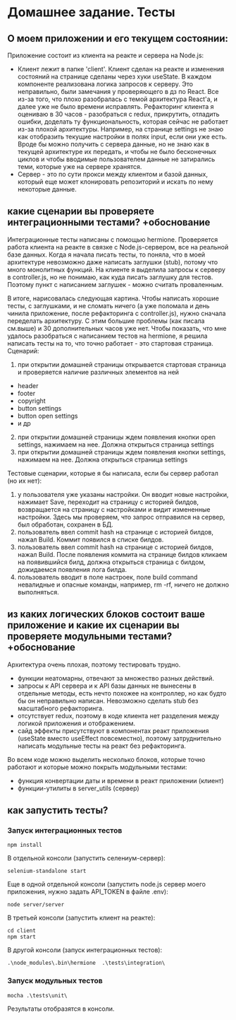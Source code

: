 # Домашнее задание. Тесты

## О моем приложении и его текущем состоянии:
Приложение состоит из клиента на реакте и сервера на Node.js:
- Клиент лежит в папке 'client'. Клиент сделан на реакте и изменения состояний на странице сделаны через хуки useState. В каждом компоненте реализована логика запросов к серверу. Это неправильно, были замечания у проверяющего в дз по React. Все из-за того, что плохо разобралась с темой архитектура React'а, и далее уже не было времени исправлять. Рефакторинг клиента я оцениваю в 30 часов - разобраться с redux, прикрутить, отладить ошибки, доделать ту функциональность, которая сейчас не работает из-за плохой архитектуры. 
Например, на странице settings не знаю как отобразить текущие настройки в полях input, если они уже есть. Вроде бы можно получить с сервера данные, но не знаю как в текущей архитектуре их передать, и чтобы не было бесконечных циклов и чтобы вводимые пользователем данные не затирались теми, которые уже на сервере хранятся.
- Сервер - это по сути прокси между клиентом и базой данных, который еще может клонировать репозиторий и искать по нему некоторые данные. 

## какие сценарии вы проверяете интеграционными тестами? +обоснование
Интеграционные тесты написаны с помощью hermione. Проверяется работа клиента на реакте в связке с Node.js-сервером, все на реальной базе данных. 
Когда я начала писать тесты, то поняла, что в моей архитектуре невозможно даже написать заглушки (stub), потому что много монолитных функций. На клиенте я выделила запросы к серверу в controller.js, но не понимаю, как куда писать заглушку для тестов. Поэтому пункт с написанием заглушек - можно считать проваленным.

В итоге, нарисовалась следующая картина. Чтобы написать хорошие тесты, с заглушками, и не сломать ничего (а уже поломала и день чинила приложение, после рефакторинга с controller.js), нужно сначала переделать архитектуру. С этим большие проблемы (как писала см.выше) и 30 дополнительных часов уже нет. 
Чтобы показать, что мне удалось разобраться с написанием тестов на hermione, я решила написать тесты на то, что точно работает - это стартовая страница.
Сценарий:
1) при открытии домашней страницы открывается стартовая страница и проверяется наличие различных элементов на ней
- header
- footer
- copyright
- button settings
- button open settings
- и др
2) при открытии домашней страницы ждем появления кнопки open settings, нажимаем на нее. Должна открыться страница settings
3) при открытии домашней страницы ждем появления кнопки settings, нажимаем на нее. Должна открыться страница settings

Тестовые сценарии, которые я бы написала, если бы сервер работал (но их нет):
1) у пользователя уже указаны настройки. Он вводит новые настройки, нажимает Save, переходит на страницу с историей билдов, возвращается на страницу c настройками и видит измененные настройки. Здесь мы проверяем, что запрос отправился на сервер, был обработан, сохранен в БД.
2) пользователь ввел commit hash на странице с историей билдов, нажал Build. Коммит появился в списке билдов.
3) пользователь ввел commit hash на странице с историей билдов, нажал Build. После появления коммита на странице билдов кликаем на появившийся билд, должна открыться страница с билдом, дожидаемся появления лога билда.
4) пользователь вводит в поле настроек, поле build command невалидные и опасные команды, например, rm -rf, ничего не должно выполняться. 



## из каких логических блоков состоит ваше приложение и какие их сценарии вы проверяете модульными тестами? +обоснование
Архитектура очень плохая, поэтому тестировать трудно. 
- функции неатомарны, отвечают за множество разных действий. 
- запросы к API сервера и к API базы данных не вынесены в отдельные методы, есть нечто похожее на контроллер, но как будто бы он неправильно написан. Невозможно сделать stub без масштабного рефакторинга.
- отсутствует redux, поэтому в коде клиента нет разделения между логикой приложения и отображением. 
- сайд эффекты присутствуют в компонентах реакт приложения (useState вместо useEffect повсеместно), поэтому затруднительно написать модульные тесты на реакт без рефакторинга.

Во всем коде можно выделить несколько блоков, которые точно работают и которые можно покрыть модульными тестами:
- функция конвертации даты и времени в реакт приложении (клиент)
- функции-утилиты в server_utils (сервер)

## как запустить тесты?

### Запуск интеграционных тестов
```
npm install
```
В отдельной консоли (запустить селениум-сервер):
```
selenium-standalone start
```
Еще в одной отдельной консоли (запустить node.js сервер моего приложения, нужно задать API_TOKEN в файле .env):
```
node server/server
```
В третьей консоли (запустить клиент на реакте):
```
cd client
npm start
```
В другой консоли (запуск интеграционных тестов):
```
.\node_modules\.bin\hermione  .\tests\integration\
```

### Запуск модульных тестов
```
mocha .\tests\unit\
```

Результаты отобразятся в консоли.